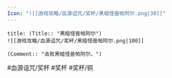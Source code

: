 ```yaml
---
Icon: "![[游戏攻略/血源诅咒/奖杯/黑暗怪兽帕阿尔.png|30]]"
---
```

```ad-common-bronze-trophy
title: (Title:: "黑暗怪兽帕阿尔")
![[游戏攻略/血源诅咒/奖杯/黑暗怪兽帕阿尔.png|100]]

(Comment:: "击败黑暗怪兽帕阿尔。")
```

#血源诅咒/奖杯 #奖杯 #奖杯/铜
